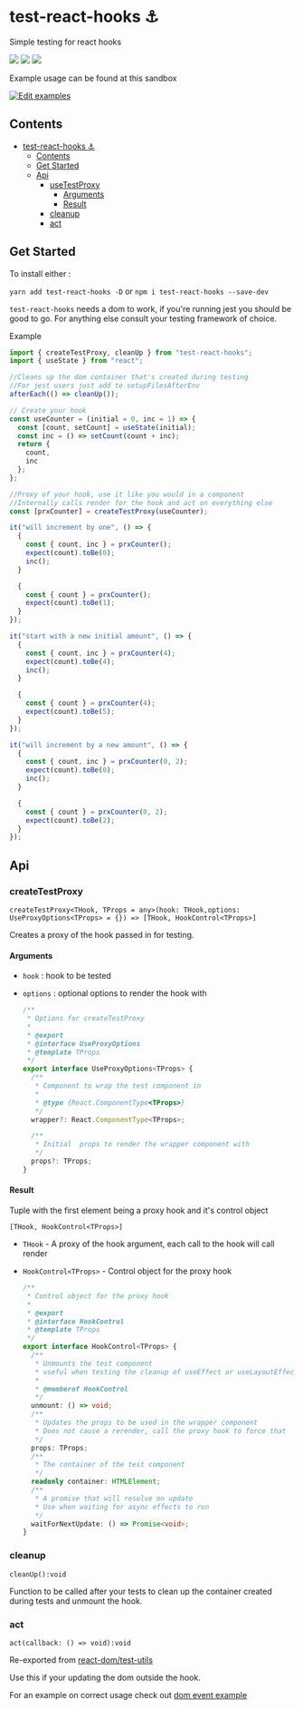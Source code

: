 # test-react-hooks ⚓️

Simple testing for react hooks

![](https://img.shields.io/david/andrew-w-ross/test-react-hooks.svg?style=flat)
![](https://img.shields.io/npm/dt/test-react-hooks.svg?style=flat)
![](https://img.shields.io/npm/v/test-react-hooks.svg?style=flat)

Example usage can be found at this sandbox

[![Edit examples](https://codesandbox.io/static/img/play-codesandbox.svg)](https://codesandbox.io/s/github/andrew-w-ross/test-react-hooks/tree/master/examples?autoresize=1&module=%2Fcount.test.js&previewwindow=tests)

## Contents

- [test-react-hooks ⚓️](#test-react-hooks-%E2%9A%93%EF%B8%8F)
  - [Contents](#contents)
  - [Get Started](#get-started)
  - [Api](#api)
    - [useTestProxy](#usetestproxy)
      - [Arguments](#arguments)
      - [Result](#result)
    - [cleanup](#cleanup)
    - [act](#act)

## Get Started

To install either :

`yarn add test-react-hooks -D` or `npm i test-react-hooks --save-dev`

`test-react-hooks` needs a dom to work, if you're running jest you should be good to go. For anything else consult your testing framework of choice.

Example

```javascript
import { createTestProxy, cleanUp } from "test-react-hooks";
import { useState } from "react";

//Cleans up the dom container that's created during testing
//For jest users just add to setupFilesAfterEnv
afterEach(() => cleanUp());

// Create your hook
const useCounter = (initial = 0, inc = 1) => {
  const [count, setCount] = useState(initial);
  const inc = () => setCount(count + inc);
  return {
    count,
    inc
  };
};

//Proxy of your hook, use it like you would in a component
//Internally calls render for the hook and act on everything else
const [prxCounter] = createTestProxy(useCounter);

it("will increment by one", () => {
  {
    const { count, inc } = prxCounter();
    expect(count).toBe(0);
    inc();
  }

  {
    const { count } = prxCounter();
    expect(count).toBe(1);
  }
});

it("start with a new initial amount", () => {
  {
    const { count, inc } = prxCounter(4);
    expect(count).toBe(4);
    inc();
  }

  {
    const { count } = prxCounter(4);
    expect(count).toBe(5);
  }
});

it("will increment by a new amount", () => {
  {
    const { count, inc } = prxCounter(0, 2);
    expect(count).toBe(0);
    inc();
  }

  {
    const { count } = prxCounter(0, 2);
    expect(count).toBe(2);
  }
});
```

## Api

### createTestProxy

`createTestProxy<THook, TProps = any>(hook: THook,options: UseProxyOptions<TProps> = {}) => [THook, HookControl<TProps>]`

Creates a proxy of the hook passed in for testing.

#### Arguments

- `hook` : hook to be tested

- `options` : optional options to render the hook with

  ```typescript
  /**
   * Options for createTestProxy
   *
   * @export
   * @interface UseProxyOptions
   * @template TProps
   */
  export interface UseProxyOptions<TProps> {
    /**
     * Component to wrap the test component in
     *
     * @type {React.ComponentType<TProps>}
     */
    wrapper?: React.ComponentType<TProps>;

    /**
     * Initial  props to render the wrapper component with
     */
    props?: TProps;
  }
  ```

#### Result

Tuple with the first element being a proxy hook and it's control object

`[THook, HookControl<TProps>]`

- `THook` - A proxy of the hook argument, each call to the hook will call render

- `HookControl<TProps>` - Control object for the proxy hook

  ```typescript
  /**
   * Control object for the proxy hook
   *
   * @export
   * @interface HookControl
   * @template TProps
   */
  export interface HookControl<TProps> {
    /**
     * Unmounts the test component
     * useful when testing the cleanup of useEffect or useLayoutEffect
     *
     * @memberof HookControl
     */
    unmount: () => void;
    /**
     * Updates the props to be used in the wrapper component
     * Does not cause a rerender, call the proxy hook to force that
     */
    props: TProps;
    /**
     * The container of the test component
     */
    readonly container: HTMLElement;
    /**
     * A promise that will resolve on update
     * Use when waiting for async effects to run
     */
    waitForNextUpdate: () => Promise<void>;
  }
  ```

### cleanup

`cleanUp():void`

Function to be called after your tests to clean up the container created during tests and unmount the hook.

### act

`act(callback: () => void):void`

Re-exported from [react-dom/test-utils](https://reactjs.org/docs/test-utils.html#act)

Use this if your updating the dom outside the hook.

For an example on correct usage check out [dom event example](./examples/domevent.test.js)
